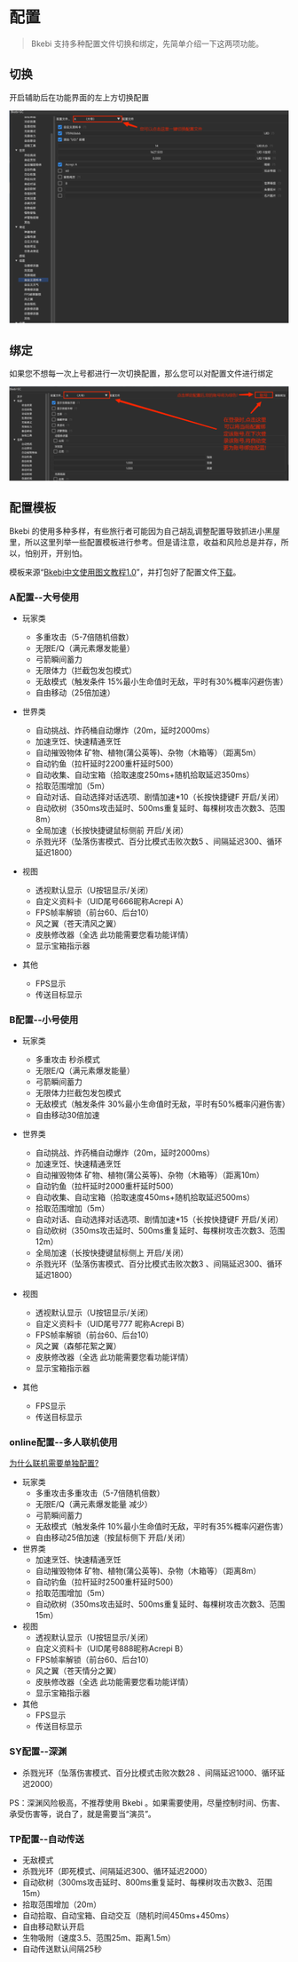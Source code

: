 # 配置

> Bkebi 支持多种配置文件切换和绑定，先简单介绍一下这两项功能。

## 切换

开启辅助后在功能界面的左上方切换配置

![](_images/ZH_CN/ConfigureSwitch.png "切换配置")

## 绑定

如果您不想每一次上号都进行一次切换配置，那么您可以对配置文件进行绑定

![](_images/ZH_CN/ConfigureBinding.png)

## 配置模板

Bkebi 的使用多种多样，有些旅行者可能因为自己胡乱调整配置导致抓进小黑屋里，所以这里列举一些配置模板进行参考。但是请注意，收益和风险总是并存，所以，怕别开，开别怕。

模板来源“[Bkebi中文使用图文教程1.0](https://www.kdocs.cn/l/csNDRjijraFk)”，并打包好了配置文件[下载](https://wwzb.lanzoue.com/iO3w90lzx51g)。

### A配置--大号使用

* 玩家类
  * 多重攻击（5-7倍随机倍数）
  * 无限E/Q（满元素爆发能量）
  * 弓箭瞬间蓄力
  * 无限体力（拦截包发包模式）
  * 无敌模式（触发条件 15%最小生命值时无敌，平时有30%概率闪避伤害）
  * 自由移动（25倍加速）

* 世界类
  * 自动挑战、炸药桶自动爆炸（20m，延时2000ms）
  * 加速烹饪、快速精通烹饪
  * 自动摧毁物体 矿物、植物(蒲公英等)、杂物（木箱等）（距离5m）
  * 自动钓鱼（拉杆延时2200重杆延时500）
  * 自动收集、自动宝箱（拾取速度250ms+随机拾取延迟350ms）
  * 拾取范围增加（5m）
  * 自动对话、自动选择对话选项、剧情加速*10（长按快捷键F 开启/关闭）
  * 自动砍树（350ms攻击延时、500ms重复延时、每棵树攻击次数3、范围8m）
  * 全局加速（长按快捷键鼠标侧前 开启/关闭）
  * 杀戮光环（坠落伤害模式、百分比模式击败次数5 、间隔延迟300、循环延迟1800）

* 视图
  * 透视默认显示（U按钮显示/关闭）
  * 自定义资料卡（UID尾号666昵称Acrepi A）
  * FPS帧率解锁（前台60、后台10）
  * 风之翼（苍天清风之翼）
  * 皮肤修改器（全选 此功能需要您看功能详情）
  * 显示宝箱指示器

* 其他
  * FPS显示
  * 传送目标显示

### B配置--小号使用

* 玩家类
  * 多重攻击 秒杀模式
  * 无限E/Q（满元素爆发能量）
  * 弓箭瞬间蓄力
  * 无限体力拦截包发包模式
  * 无敌模式（触发条件 30%最小生命值时无敌，平时有50%概率闪避伤害）
  * 自由移动30倍加速

* 世界类
  * 自动挑战、炸药桶自动爆炸（20m，延时2000ms）
  * 加速烹饪、快速精通烹饪
  * 自动摧毁物体 矿物、植物(蒲公英等)、杂物（木箱等）（距离10m）
  * 自动钓鱼（拉杆延时2000重杆延时500）
  * 自动收集、自动宝箱（拾取速度450ms+随机拾取延迟500ms）
  * 拾取范围增加（5m）
  * 自动对话、自动选择对话选项、剧情加速*15（长按快捷键F 开启/关闭）
  * 自动砍树（350ms攻击延时、500ms重复延时、每棵树攻击次数3、范围12m）
  * 全局加速（长按快捷键鼠标侧上 开启/关闭）
  * 杀戮光环（坠落伤害模式、百分比模式击败次数3 、间隔延迟300、循环延迟1800）
* 视图
  * 透视默认显示（U按钮显示/关闭）
  * 自定义资料卡（UID尾号777 昵称Acrepi B）
  * FPS帧率解锁（前台60、后台10）
  * 风之翼（森郁花絮之翼）
  * 皮肤修改器（全选 此功能需要您看功能详情）
  * 显示宝箱指示器
* 其他
  * FPS显示
  * 传送目标显示

### online配置--多人联机使用

[为什么联机需要单独配置?](QA?id=q：为什么联机需要单独配置)

* 玩家类
  * 多重攻击多重攻击（5-7倍随机倍数）
  * 无限E/Q（满元素爆发能量 减少）
  * 弓箭瞬间蓄力
  * 无敌模式（触发条件 10%最小生命值时无敌，平时有35%概率闪避伤害）
  * 自由移动25倍加速（按鼠标侧下 开启/关闭）
* 世界类
  * 加速烹饪、快速精通烹饪
  * 自动摧毁物体 矿物、植物(蒲公英等)、杂物（木箱等）（距离8m）
  * 自动钓鱼（拉杆延时2500重杆延时500）
  * 拾取范围增加（5m）
  * 自动砍树（350ms攻击延时、500ms重复延时、每棵树攻击次数3、范围15m）
* 视图
  * 透视默认显示（U按钮显示/关闭）
  * 自定义资料卡（UID尾号888昵称Acrepi B）
  * FPS帧率解锁（前台60、后台10）
  * 风之翼（苍天情分之翼）
  * 皮肤修改器（全选 此功能需要您看功能详情）
  * 显示宝箱指示器
* 其他
  * FPS显示
  * 传送目标显示

### SY配置--深渊

* 杀戮光环（坠落伤害模式、百分比模式击败次数28 、间隔延迟1000、循环延迟2000）

PS：深渊风险极高，不推荐使用 Bkebi 。如果需要使用，尽量控制时间、伤害、承受伤害等，说白了，就是需要当“演员”。

### TP配置--自动传送

* 无敌模式
* 杀戮光环（即死模式、间隔延迟300、循环延迟2000）
* 自动砍树（300ms攻击延时、800ms重复延时、每棵树攻击次数3、范围15m）
* 拾取范围增加（20m）
* 自动拾取、自动宝箱、自动交互（随机时间450ms+450ms）
* 自由移动默认开启
* 生物吸附（速度3.5、范围25m、距离1.5m） 
* 自动传送默认间隔25秒